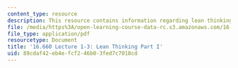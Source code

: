 ```yaml
---
content_type: resource
description: This resource contains information regarding lean thinking part I.
file: /media/https%3A/open-learning-course-data-rc.s3.amazonaws.com/16-660j-introduction-to-lean-six-sigma-methods-january-iap-2012/89cdaf42eb4efcf246b03fed7c7018cd_MIT16_660JIAP12_1-3part1.pdf
file_type: application/pdf
resourcetype: Document
title: '16.660 Lecture 1-3: Lean Thinking Part I'
uid: 89cdaf42-eb4e-fcf2-46b0-3fed7c7018cd
---
```


